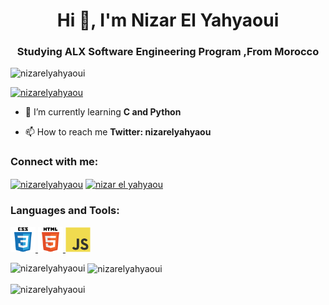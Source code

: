<h1 align="center">Hi 👋, I'm Nizar El Yahyaoui</h1>
<h3 align="center">Studying ALX Software Engineering Program ,From Morocco</h3>

<p align="left"> <img src="https://komarev.com/ghpvc/?username=nizarelyahyaoui&label=Profile%20views&color=0e75b6&style=flat" alt="nizarelyahyaoui" /> </p>

<p align="left"> <a href="https://twitter.com/nizarelyahyaou" target="blank"><img src="https://img.shields.io/twitter/follow/nizarelyahyaou?logo=twitter&style=for-the-badge" alt="nizarelyahyaou" /></a> </p>

- 🌱 I’m currently learning **C and Python**

- 📫 How to reach me **Twitter: nizarelyahyaou**

<h3 align="left">Connect with me:</h3>
<p align="left">
<a href="https://twitter.com/nizarelyahyaou" target="blank"><img align="center" src="https://raw.githubusercontent.com/rahuldkjain/github-profile-readme-generator/master/src/images/icons/Social/twitter.svg" alt="nizarelyahyaou" height="30" width="40" /></a>
<a href="https://linkedin.com/in/nizar el yahyaou" target="blank"><img align="center" src="https://raw.githubusercontent.com/rahuldkjain/github-profile-readme-generator/master/src/images/icons/Social/linked-in-alt.svg" alt="nizar el yahyaou" height="30" width="40" /></a>
</p>

<h3 align="left">Languages and Tools:</h3>
<p align="left"> <a href="https://www.w3schools.com/css/" target="_blank" rel="noreferrer"> <img src="https://raw.githubusercontent.com/devicons/devicon/master/icons/css3/css3-original-wordmark.svg" alt="css3" width="40" height="40"/> </a> <a href="https://www.w3.org/html/" target="_blank" rel="noreferrer"> <img src="https://raw.githubusercontent.com/devicons/devicon/master/icons/html5/html5-original-wordmark.svg" alt="html5" width="40" height="40"/> </a> <a href="https://developer.mozilla.org/en-US/docs/Web/JavaScript" target="_blank" rel="noreferrer"> <img src="https://raw.githubusercontent.com/devicons/devicon/master/icons/javascript/javascript-original.svg" alt="javascript" width="40" height="40"/> </a> </p>

<p><img align="left" src="https://github-readme-stats.vercel.app/api/top-langs?username=nizarelyahyaoui&show_icons=true&locale=en&layout=compact" alt="nizarelyahyaoui" /></p>

<p>&nbsp;<img align="center" src="https://github-readme-stats.vercel.app/api?username=nizarelyahyaoui&show_icons=true&locale=en" alt="nizarelyahyaoui" /></p>

<p><img align="center" src="https://github-readme-streak-stats.herokuapp.com/?user=nizarelyahyaoui&" alt="nizarelyahyaoui" /></p>
